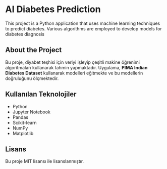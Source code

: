 # AI Diabetes Prediction
This project is a Python application that uses machine learning techniques to predict diabetes. Various algorithms are employed to develop models for diabetes diagnosis


## About the Project

Bu proje, diyabet teşhisi için veriyi işleyip çeşitli makine öğrenimi algoritmaları kullanarak tahmin yapmaktadır. Uygulama, **PIMA Indian Diabetes Dataset** kullanarak modelleri eğitmekte ve bu modellerin doğruluğunu ölçmektedir.

## Kullanılan Teknolojiler

- Python
- Jupyter Notebook
- Pandas
- Scikit-learn
- NumPy
- Matplotlib

## Lisans
Bu proje MIT lisansı ile lisanslanmıştır.
